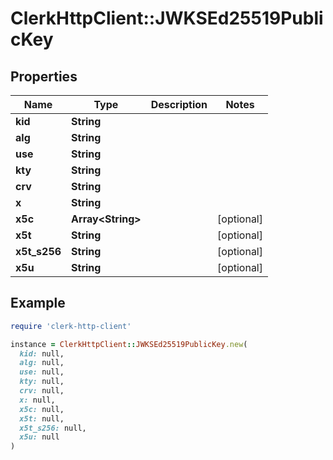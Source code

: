 # ClerkHttpClient::JWKSEd25519PublicKey

## Properties

| Name | Type | Description | Notes |
| ---- | ---- | ----------- | ----- |
| **kid** | **String** |  |  |
| **alg** | **String** |  |  |
| **use** | **String** |  |  |
| **kty** | **String** |  |  |
| **crv** | **String** |  |  |
| **x** | **String** |  |  |
| **x5c** | **Array&lt;String&gt;** |  | [optional] |
| **x5t** | **String** |  | [optional] |
| **x5t_s256** | **String** |  | [optional] |
| **x5u** | **String** |  | [optional] |

## Example

```ruby
require 'clerk-http-client'

instance = ClerkHttpClient::JWKSEd25519PublicKey.new(
  kid: null,
  alg: null,
  use: null,
  kty: null,
  crv: null,
  x: null,
  x5c: null,
  x5t: null,
  x5t_s256: null,
  x5u: null
)
```

